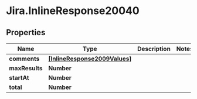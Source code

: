 # Jira.InlineResponse20040

## Properties

Name | Type | Description | Notes
------------ | ------------- | ------------- | -------------
**comments** | [**[InlineResponse2009Values]**](InlineResponse2009Values.md) |  | 
**maxResults** | **Number** |  | 
**startAt** | **Number** |  | 
**total** | **Number** |  | 


